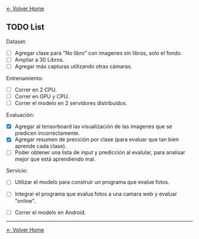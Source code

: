 [<- Volver Home](../README.md)  

## TODO List


Dataset:  
- [ ] Agregar clase para "No libro" con imagenes sin libros, solo el fondo.
- [ ] Ampliar a 30 Libros.
- [ ] Agregar más capturas utilizando otras cámaras.  

Entrenamiento:  
- [ ] Correr en 2 CPU.
- [ ] Correr en GPU y CPU.
- [ ] Correr el modelo en 2 servidores distribuidos.  

Evaluación:  
- [x] Agregar al tensorboard las visualización de las imagenes que se predicen incorrectamente.
- [x] Agregar resumen de precición por clase (para evaluar que tan bien aprende cada clase).
- [ ] Poder obtener una lista de input y predicción al evalular, para analisar mejor que está aprendiendo mal.  

Servicio:  
- [ ] Utilizar el modelo para construir un programa que evalue fotos.
- [ ] Integrar el programa que evalua fotos a una camara web y evaluar "online".
- [ ] Correr el modelo en Android.  


***
[<- Volver Home](../README.md)
